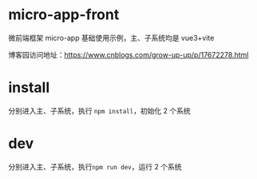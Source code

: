 # micro-app-front

微前端框架 micro-app 基础使用示例，主、子系统均是 vue3+vite

博客园访问地址：https://www.cnblogs.com/grow-up-up/p/17672278.html

# install

分别进入主、子系统，执行 `npm install`，初始化 2 个系统

# dev

分别进入主、子系统，执行`npm run dev`，运行 2 个系统
